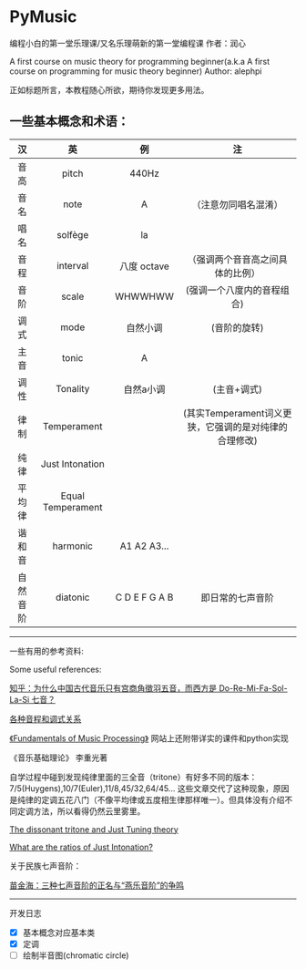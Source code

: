 # **PyMusic**

编程小白的第一堂乐理课/又名乐理萌新的第一堂编程课 作者：润心

A first course on music theory for programming beginner(a.k.a A first course on programming for music theory beginner) Author: alephpi

正如标题所言，本教程随心所欲，期待你发现更多用法。

## **一些基本概念和术语**：

汉 | 英 | 例 | 注
:-:|:-:|:-:|:-:
音高|pitch| 440Hz | 
音名|note | A |（注意勿同唱名混淆）|
唱名|solfège|la|
音程|interval|八度 octave|（强调两个音音高之间具体的比例）
音阶|scale|WHWWHWW|(强调一个八度内的音程组合)
调式|mode|自然小调|(音阶的旋转)
主音|tonic|A|
调性|Tonality|自然a小调|(主音+调式)
律制|Temperament||(其实Temperament词义更狭，它强调的是对纯律的合理修改)
纯律| Just Intonation||
平均律| Equal Temperament| |
谐和音| harmonic| A1 A2 A3...|
自然音阶| diatonic| C D E F G A B| 即日常的七声音阶


---

一些有用的参考资料:

Some useful references:


[知乎：为什么中国古代音乐只有宫商角徵羽五音，而西方是 Do-Re-Mi-Fa-Sol-La-Si 七音？](https://www.zhihu.com/question/20417721)

[各种音程和调式关系](https://en.wikipedia.org/wiki/List_of_musical_scales_and_modes)

[《Fundamentals of Music Processing》](https://www.audiolabs-erlangen.de/fau/professor/mueller/bookFMP) 网站上还附带详实的课件和python实现

《音乐基础理论》 李重光著

自学过程中碰到发现纯律里面的三全音（tritone）有好多不同的版本：7/5(Huygens),10/7(Euler),11/8,45/32,64/45...
这些文章交代了这种现象，原因是纯律的定调五花八门（不像平均律或五度相生律那样唯一）。但具体没有介绍不同定调方法，所以看得仍然云里雾里。

[The dissonant tritone and Just Tuning theory](http://tuanpham.org/JustTuning.htm)

[What are the ratios of Just Intonation?](https://music.stackexchange.com/questions/108096/what-are-the-ratios-of-just-intonation)

关于民族七声音阶：

[苗金海：三种七声音阶的正名与“燕乐音阶”的争鸣](http://www.artanthropology.com/show.aspx?id=1019&cid=11)

---
开发日志

- [x] 基本概念对应基本类
- [x] 定调
- [ ] 绘制半音图(chromatic circle)
